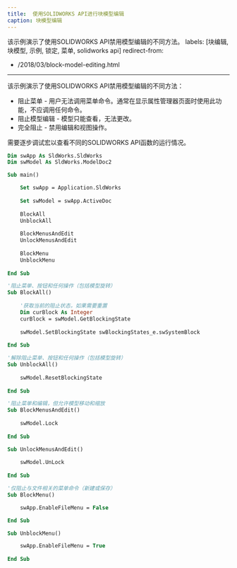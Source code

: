 ```yaml
---
title:  使用SOLIDWORKS API进行块模型编辑
caption: 块模型编辑
---
```

 该示例演示了使用SOLIDWORKS API禁用模型编辑的不同方法。
labels: [块编辑, 块模型, 示例, 锁定, 菜单, solidworks api]
redirect-from:
  - /2018/03/block-model-editing.html
---

该示例演示了使用SOLIDWORKS API禁用模型编辑的不同方法：

* 阻止菜单 - 用户无法调用菜单命令。通常在显示属性管理器页面时使用此功能，不应调用任何命令。
* 阻止模型编辑 - 模型只能查看，无法更改。
* 完全阻止 - 禁用编辑和视图操作。

需要逐步调试宏以查看不同的SOLIDWORKS API函数的运行情况。

```vb
Dim swApp As SldWorks.SldWorks
Dim swModel As SldWorks.ModelDoc2

Sub main()

    Set swApp = Application.SldWorks
    
    Set swModel = swApp.ActiveDoc
    
    BlockAll
    UnblockAll
    
    BlockMenusAndEdit
    UnlockMenusAndEdit
    
    BlockMenu
    UnblockMenu
        
End Sub

'阻止菜单、按钮和任何操作（包括模型旋转）
Sub BlockAll()
    
    '获取当前的阻止状态，如果需要重置
    Dim curBlock As Integer
    curBlock = swModel.GetBlockingState
        
    swModel.SetBlockingState swBlockingStates_e.swSystemBlock
        
End Sub

'解除阻止菜单、按钮和任何操作（包括模型旋转）
Sub UnblockAll()
    
    swModel.ResetBlockingState
    
End Sub

'阻止菜单和编辑，但允许模型移动和缩放
Sub BlockMenusAndEdit()
    
    swModel.Lock
    
End Sub

Sub UnlockMenusAndEdit()
    
    swModel.UnLock
    
End Sub

'仅阻止与文件相关的菜单命令（新建或保存）
Sub BlockMenu()

    swApp.EnableFileMenu = False

End Sub

Sub UnblockMenu()

    swApp.EnableFileMenu = True
    
End Sub

```
